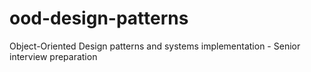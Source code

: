 # ood-design-patterns
Object-Oriented Design patterns and systems implementation - Senior interview preparation

